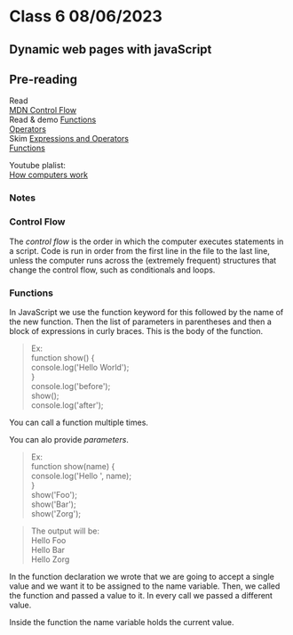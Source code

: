 # Class 6 08/06/2023
## Dynamic web pages with javaScript
## Pre-reading
Read  
[MDN Control Flow]()   
Read & demo
[Functions]()  
[Operators]()  
Skim
[Expressions and Operators]()  
[Functions]()  

Youtube plalist:  
[How computers work ](https://meyerweb.com/eric/tools/css/reset/)

### Notes

### Control Flow
The *control flow* is the order in which the computer executes statements in a script.
Code is run in order from the first line in the file to the last line, unless the computer runs across the (extremely frequent) structures that change the control flow, such as conditionals and loops.

### Functions
In JavaScript we use the function keyword for this followed by the name of the new function. Then the list of parameters in parentheses and then a block of expressions in curly braces. This is the body of the function.
>Ex:  
function show() {  
  console.log('Hello World');  
}  
console.log('before');  
show();  
console.log('after');  

You can call a function multiple times.  

You can alo provide *parameters*.  
>Ex:  
function show(name) {  
  console.log('Hello ', name);  
}  
show('Foo');  
show('Bar');  
show('Zorg');  

>The output will be:  
Hello Foo  
Hello Bar  
Hello Zorg  

In the function declaration we wrote that we are going to accept a single value and we want it to be assigned to the name variable. Then, we called the function and passed a value to it. In every call we passed a different value.

Inside the function the name variable holds the current value.

